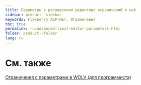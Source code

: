 ```yaml
---
title: Параметры в расширенном редакторе ограничений в web
sidebar: product--sidebar
keywords: Flexberry ASP-NET, Ограничения
toc: true
permalink: ru/advanced-limit-editor-parameters.html
folder: product--folder
lang: ru
---
```


# См. также
[Ограничения с параметрами в WOLV (для программиста)](limit-with-parameters-for-developer.html)

